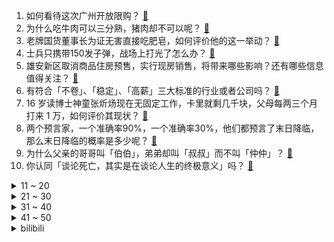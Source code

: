 1. 如何看待这次广州开放限购？ [:link:](https://www.zhihu.com/question/622959007)
2. 为什么吃牛肉可以三分熟，猪肉却不可以呢？ [:link:](https://www.zhihu.com/question/552089218)
3. 老牌国货董事长为证无害直接吃肥皂，如何评价他的这一举动？ [:link:](https://www.zhihu.com/question/622931204)
4. 士兵只携带150发子弹，战场上打光了怎么办？ [:link:](https://www.zhihu.com/question/622363261)
5. 雄安新区取消商品住房预售，实行现房销售，将带来哪些影响？还有哪些信息值得关注？ [:link:](https://www.zhihu.com/question/622942518)
6. 有符合「不卷」、「稳定」、「高薪」三大标准的行业或者公司吗？ [:link:](https://www.zhihu.com/question/622550019)
7. 16 岁读博士神童张炘炀现在无固定工作，卡里就剩几千块，父母每两三个月打来 1 万，如何评价其现状？ [:link:](https://www.zhihu.com/question/622927632)
8. 两个预言家，一个准确率90%，一个准确率30%，他们都预言了末日降临，那么末日降临的概率是多少呢？ [:link:](https://www.zhihu.com/question/60784695)
9. 为什么父亲的哥哥叫「伯伯」，弟弟却叫「叔叔」而不叫「仲仲」？ [:link:](https://www.zhihu.com/question/27694872)
10. 你认同「谈论死亡，其实是在谈论人生的终极意义」吗？ [:link:](https://www.zhihu.com/question/622597782)
<details>
<summary>11 ~ 20</summary>

11. 韩国前总统文在寅劝告李在明停止绝食，称「需长期斗争」，如何看待二人会面？绝食事件将如何收尾？ [:link:](https://www.zhihu.com/question/622800206)
12. 有报道称「花西子公关部或集体离职，公开信非公司公关部撰写，已有员工主动辞职」，事实情况如何？ [:link:](https://www.zhihu.com/question/622921699)
13. 西北工业大学 31 岁博士生坠楼身亡，目前事件调查进展如何？ [:link:](https://www.zhihu.com/question/622793403)
14. 《咒术回战》五条悟和宿傩谁强？ [:link:](https://www.zhihu.com/question/428162533)
15. 《红楼梦》中有没有一道菜，让你感觉无比奢靡？ [:link:](https://www.zhihu.com/question/508546960)
16. 据国安部消息，美国 2009 年就开始入侵华为总部服务器，哪些信息值得关注？如何加强网络安全防线？ [:link:](https://www.zhihu.com/question/622894042)
17. 9月21日欧冠首轮，拜仁4:3曼联，如何评价该场比赛？ [:link:](https://www.zhihu.com/question/623047780)
18. 美联储 9 月如期暂停加息，背后原因有哪些？会带来哪些影响？ [:link:](https://www.zhihu.com/question/623064060)
19. 本人爱好玩游戏，想买一款性价比很高的游戏本，可否推荐? [:link:](https://www.zhihu.com/question/619092371)
20. 复旦大学社会学副教授沈奕斐认为，「人类本质上的生存是利他性的，不完全是自私性的」，你认同吗？ [:link:](https://www.zhihu.com/question/622597855)
</details>
<details>
<summary>21 ~ 30</summary>

21. 为什么有些原神玩家不肯接受原神的总成本中70%～80%都是宣发成本呢？ [:link:](https://www.zhihu.com/question/622964134)
22. 《射雕英雄传》里有哪些情感暗线？ [:link:](https://www.zhihu.com/question/618404740)
23. Viper 表示「既然要删除狂风之力这件装备，所有神话都删除吧」，你有什么想说的？ [:link:](https://www.zhihu.com/question/622643018)
24. 你怎么看《咒术回战》最新话五条悟被宿傩腰斩？ [:link:](https://www.zhihu.com/question/622936938)
25. 如何评价《再见爱人》第三季第三期（上）？ [:link:](https://www.zhihu.com/question/622744069)
26. 下班后不想运动怎么办？ [:link:](https://www.zhihu.com/question/618523899)
27. 10 天内怎么训练能体面地跑完 800 米？ [:link:](https://www.zhihu.com/question/620678279)
28. 职场人总是睡不好，如何才能快速入睡并获得优质睡眠？ [:link:](https://www.zhihu.com/question/622196739)
29. 2023 下半年马拉松赛季就要开始了，你报名了哪场马拉松？为此你都做了哪些准备？ [:link:](https://www.zhihu.com/question/621949801)
30. 年轻人的「生死观」与上一辈相比有所改变吗？ [:link:](https://www.zhihu.com/question/622597885)
</details>
<details>
<summary>31 ~ 40</summary>

31. 苹果 iOS 17 正式版体验如何？值得升级吗？ [:link:](https://www.zhihu.com/question/622686265)
32. 发改委回应「中国是否会陷入通货紧缩」，称「不存在所谓的通缩，后期也不会出现通缩」，哪些信息值得关注？ [:link:](https://www.zhihu.com/question/622904373)
33. 新版小鹏G9发布，新的G9主要做了哪些改变？ [:link:](https://www.zhihu.com/question/622176133)
34. 程序员空闲时间应该继续卷技术，还是找其他副业？ [:link:](https://www.zhihu.com/question/613975022)
35. 去看医生，有几个药推荐院外购，谁能科普一下为什么？可以怎么做？ [:link:](https://www.zhihu.com/question/622930416)
36. 亚冠三镇武汉 2-2 遭浦和红钻绝平，张晓彬打进队史亚冠首球，戴维森点射，如何评价这场比赛？ [:link:](https://www.zhihu.com/question/623018002)
37. 马斯克旗下脑机公司 Neuralink 将开展首次人体试验，对瘫痪患者大脑植入设备，哪些信息值得关注？ [:link:](https://www.zhihu.com/question/622892778)
38. 如何评价湖人23-24赛季休赛期湖人的运作，他们下赛季能保持多高的竞争力？ [:link:](https://www.zhihu.com/question/622808668)
39. 半程马拉松报名后跑不完丢脸吗？ [:link:](https://www.zhihu.com/question/622154770)
40. 体制内新人如何快速炼成「体制脑」？ [:link:](https://www.zhihu.com/question/622760499)
</details>
<details>
<summary>41 ~ 50</summary>

41. 9 月 LPR 报价出炉，1 年期和 5 年期利率均维持不变，如何解读？哪些信息值得关注？ [:link:](https://www.zhihu.com/question/622896006)
42. 每天睡够 8 小时就能获得「优质睡眠」吗？ [:link:](https://www.zhihu.com/question/622196391)
43. 为什么现在的孩子总是说累？ [:link:](https://www.zhihu.com/question/620367784)
44. 旅行中你吃过最奢侈的一顿饭是什么？ [:link:](https://www.zhihu.com/question/546475903)
45. 网传西安交大取消四六级学位证挂钩，具体情况如何？将带来哪些影响？ [:link:](https://www.zhihu.com/question/623064791)
46. 国庆马上快到了，大家都准备去哪里旅游呢? [:link:](https://www.zhihu.com/question/619959383)
47. 自行车的重量对骑行速度有什么影响？ [:link:](https://www.zhihu.com/question/590690105)
48. 《崩坏星穹铁道》中螺丝咕姆和史瓦罗谁的战斗力更强？ [:link:](https://www.zhihu.com/question/622732887)
49. 23-24 赛季欧冠 AC 米兰 0-0 纽卡，莱奥失良机，米兰 25 次射门无果，如何评价这场比赛？ [:link:](https://www.zhihu.com/question/622889243)
50. 十一打算去杭州玩两天，大家有没有比较小众的景点可以推荐呀？ [:link:](https://www.zhihu.com/question/622479841)
</details><details>
<summary>bilibili</summary>

</details>
